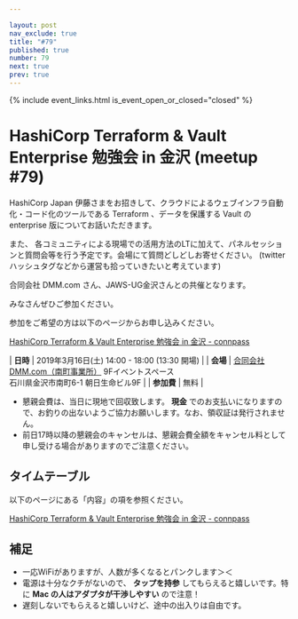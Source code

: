```yaml
---

layout: post
nav_exclude: true
title: "#79"
published: true
number: 79
next: true
prev: true
---
```


{% include event_links.html is_event_open_or_closed="closed" %}

# HashiCorp Terraform & Vault Enterprise 勉強会 in 金沢 (meetup #79)

HashiCorp Japan 伊藤さまをお招きして、クラウドによるウェブインフラ自動化・コード化のツールである Terraform 、データを保護する Vault の enterprise 版についてお話いただきます。

また、 各コミュニティによる現場での活用方法のLTに加えて、パネルセッションと質問会等を行う予定です。会場にて質問どしどしお寄せください。
(twitterハッシュタグなどから運営も拾っていきたいと考えています)

合同会社 DMM.com さん、JAWS-UG金沢さんとの共催となります。

みなさんぜひご参加ください。

参加をご希望の方は以下のページからお申し込みください。

[HashiCorp Terraform & Vault Enterprise 勉強会 in 金沢 \- connpass](https://connpass.com/event/120462/)


| **日時**   | 2019年3月16日(土) 14:00 - 18:00 (13:30 開場) |
| **会場**   | [合同会社 DMM.com（南町事業所）](https://dmm-corp.com/company/com/) 9Fイベントスペース<br>石川県金沢市南町6-1 朝日生命ビル9F |
| **参加費** | 無料 |

* 懇親会費は、当日に現地で回収致します。 **現金** でのお支払いになりますので、お釣りの出ないようご協力お願いします。なお、領収証は発行されません。
* 前日17時以降の懇親会のキャンセルは、懇親会費全額をキャンセル料として申し受ける場合がありますのでご注意ください。

## タイムテーブル

以下のページにある「内容」の項を参照ください。

[HashiCorp Terraform & Vault Enterprise 勉強会 in 金沢 \- connpass](https://connpass.com/event/120462/)


## 補足

- 一応WiFiがありますが、人数が多くなるとパンクします＞＜
- 電源は十分なクチがないので、 **タップを持参** してもらえると嬉しいです。特に **Mac の人はアダプタが干渉しやすい** ので注意！
- 遅刻しないでもらえると嬉しいけど、途中の出入りは自由です。
